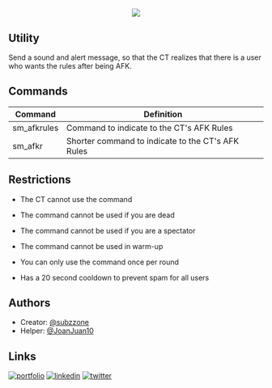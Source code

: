 <h1 align="center">
 <img src="https://i.imgur.com/OxV2oUa.jpeg" />
<br>
</h1>

## Utility

Send a sound and alert message, so that the CT realizes that there is a user who wants the rules after being AFK.

## Commands

| Command          | Definition                                                             |
| ----------------- | ------------------------------------------------------------------ |
| sm_afkrules | Command to indicate to the CT's AFK Rules |
| sm_afkr | Shorter command to indicate to the CT's AFK Rules  |



## Restrictions

- The CT cannot use the command

- The command cannot be used if you are dead

- The command cannot be used if you are a spectator

- The command cannot be used in warm-up

- You can only use the command once per round

- Has a 20 second cooldown to prevent spam for all users

## Authors

- Creator: [@subzzone](https://github.com/subzzone)
- Helper: [@JoanJuan10](https://github.com/JoanJuan10)


## Links
[![portfolio](https://img.shields.io/badge/my_portfolio-000?style=for-the-badge&logo=ko-fi&logoColor=white)](https://katherineoelsner.com/)
[![linkedin](https://img.shields.io/badge/linkedin-0A66C2?style=for-the-badge&logo=linkedin&logoColor=white)](https://www.linkedin.com/)
[![twitter](https://img.shields.io/badge/twitter-1DA1F2?style=for-the-badge&logo=twitter&logoColor=white)](https://twitter.com/)

